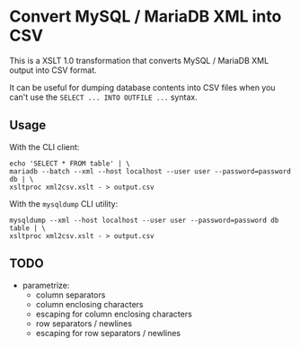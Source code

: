 # Convert MySQL / MariaDB XML into CSV

This is a XSLT 1.0 transformation that converts MySQL / MariaDB XML output into
CSV format.

It can be useful for dumping database contents into CSV files when you can't use
the `SELECT ... INTO OUTFILE ...` syntax.


## Usage

With the CLI client:

    echo 'SELECT * FROM table' | \
    mariadb --batch --xml --host localhost --user user --password=password db | \
    xsltproc xml2csv.xslt - > output.csv

With the `mysqldump` CLI utility:

    mysqldump --xml --host localhost --user user --password=password db table | \
    xsltproc xml2csv.xslt - > output.csv

## TODO

* parametrize:
    - column separators
    - column enclosing characters
    - escaping for column enclosing characters
    - row separators / newlines
    - escaping for row separators / newlines
